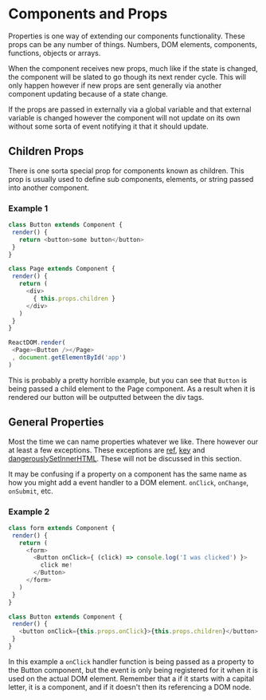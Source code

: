 # Components and Props

Properties is one way of extending our components functionality. These props
can be any number of things. Numbers, DOM elements, components, functions,
objects or arrays.

When the component receives new props, much like if the state is changed, the
component will be slated to go though its next render cycle. This will only
happen however if new props are sent generally via another component updating
because of a state change.

If the props are passed in externally via a global variable and that external
variable is changed however the component will not update on its own without
some sorta of event notifying it that it should update.

## Children Props

There is one sorta special prop for components known as children. This prop
is usually used to define sub components, elements, or string passed into
another component.

### Example 1

```javascript
class Button extends Component {
 render() {
   return <button>some button</button>
 }
}

class Page extends Component {
 render() {
   return (
     <div>
       { this.props.children }
     </div>
   )
 }
}

ReactDOM.render(
 <Page><Button /></Page>
 , document.getElementById('app')
)
```

This is probably a pretty horrible example, but you can see that `Button` is
being passed a child element to the Page component. As a result when it is
rendered our button will be outputted between the div tags.

## General Properties

Most the time we can name properties whatever we like. There however our at
least a few exceptions. These exceptions are [ref][1], [key][2] and
[dangerouslySetInnerHTML][3]. These will not be discussed in this section.

It may be confusing if a property on a component has the same name as how you
might add a event handler to a DOM element. `onClick`, `onChange`, `onSubmit`,
etc.

### Example 2
```javascript
class form extends Component {
 render() {
   return (
     <form>
       <Button onClick={ (click) => console.log('I was clicked') }>
         click me!
       </Button>
     </form>
   )
 }
}

class Button extends Component {
 render() {
   <button onClick={this.props.onClick}>{this.props.children}</button>
 }
}
```

In this example a `onClick` handler function is being passed as a property to
the Button component, but the event is only being registered for it when it is
used on the actual DOM element. Remember that a if it starts with a capital
letter, it is a component, and if it doesn't then its referencing a DOM node.

[1]: https://facebook.github.io/react/docs/more-about-refs.html
[2]: https://facebook.github.io/react/docs/multiple-components.html#dynamic-children
[3]: https://facebook.github.io/react/tips/dangerously-set-inner-html.html
